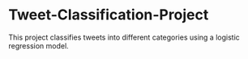 # Tweet-Classification-Project
This project classifies tweets into different categories using a logistic regression model.
